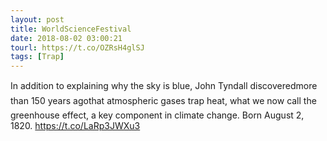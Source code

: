 ```yaml
---
layout: post
title: WorldScienceFestival
date: 2018-08-02 03:00:21
tourl: https://t.co/OZRsH4glSJ
tags: [Trap]
---
```

In addition to explaining why the sky is blue, John Tyndall discoveredmore than 150 years agothat atmospheric gases trap heat, what we now call the greenhouse effect, a key component in climate change. Born August 2, 1820. https://t.co/LaRp3JWXu3
